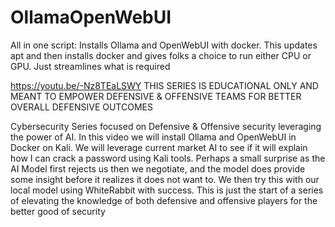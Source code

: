 # OllamaOpenWebUI

All in one script: Installs Ollama and OpenWebUI with docker. This updates apt and then installs docker and gives folks a choice to run either CPU or GPU. Just streamlines what is required

https://youtu.be/-Nz8TEaLSWY
THIS SERIES IS EDUCATIONAL ONLY AND MEANT TO EMPOWER DEFENSIVE & OFFENSIVE TEAMS FOR BETTER OVERALL DEFENSIVE OUTCOMES 

Cybersecurity Series focused on Defensive & Offensive security leveraging the power of AI. In this video we will install Ollama and OpenWebUI in Docker on Kali. We will leverage current market AI to see if it will explain how I can crack a password using Kali tools. Perhaps a small surprise as the AI Model first rejects us then we negotiate, and the model does provide some insight before it realizes it does not want to. We then try this with our local model using WhiteRabbit with success. This is just the start of a series of elevating the knowledge of both defensive and offensive players for the better good of security
